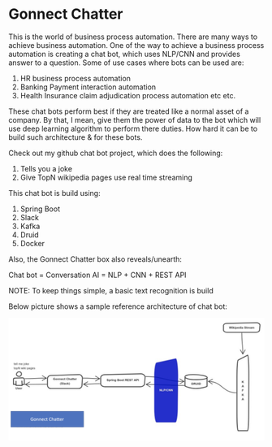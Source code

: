 # Gonnect Chatter

 This is the world of business process automation. There are many ways to achieve business automation. One of the way to achieve a business process automation is creating a chat bot, which uses NLP/CNN and provides answer to a question. Some of use cases where bots can be used are:
  1. HR business process automation
  2. Banking Payment interaction automation
  3. Health Insurance claim adjudication process automation etc etc. 
  
  These chat bots perform best if they are treated like a normal asset of a company. By that, I mean, give them the power of data to the bot which will use deep learning algorithm to perform there duties. How hard it can be to build such architecture & for these bots. 
  
  Check out my github chat bot project, which does the following:
 1. Tells you a joke
 2. Give TopN wikipedia pages use real time streaming
 
 This chat bot is build using:
 1. Spring Boot
 2. Slack
 3. Kafka
 4. Druid
 5. Docker
 
 Also, the Gonnect Chatter box also reveals/unearth:
 
 Chat bot = Conversation AI = NLP + CNN + REST API
 
 NOTE: To keep things simple, a basic text recognition is build
 
 Below picture shows a sample reference architecture of chat bot:
 
 ![alt text](./Gonnect_Chatter.png)
   